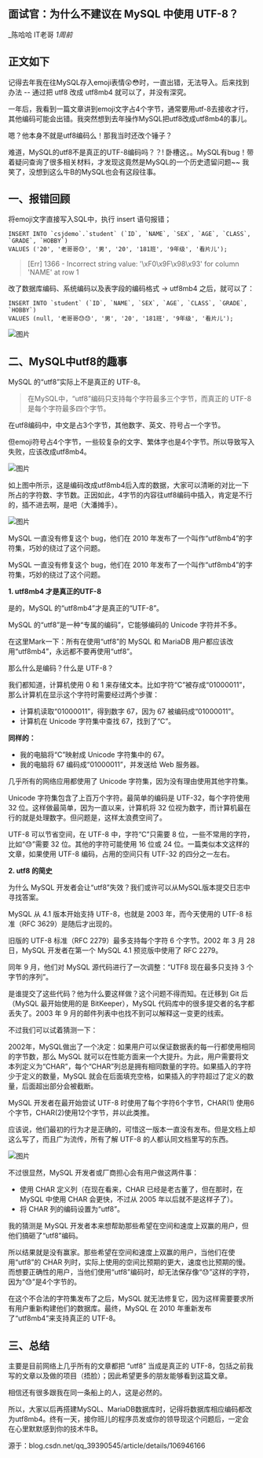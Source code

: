 ## 面试官：为什么不建议在 MySQL 中使用 UTF-8？

_陈哈哈 IT老哥 *1周前*

## 正文如下

记得去年我在往MySQL存入emoji表情😲😳时，一直出错，无法导入。后来找到办法 -- 通过把 utf8 改成 utf8mb4 就可以了，并没有深究。

一年后，我看到一篇文章讲到emoji文字占4个字节，通常要用utf-8去接收才行，其他编码可能会出错。我突然想到去年操作MySQL把utf8改成utf8mb4的事儿。

嗯？他本身不就是utf8编码么！那我当时还改个锤子？

难道，MySQL的utf8不是真正的UTF-8编码吗？？! 卧槽这。。MySQL有bug！带着疑问查询了很多相关材料，才发现这竟然是MySQL的一个历史遗留问题~~ 我笑了，没想到这么牛B的MySQL也会有这段往事。

## 一、报错回顾

将emoji文字直接写入SQL中，执行 insert 语句报错；

```
INSERT INTO `csjdemo`.`student` (`ID`, `NAME`, `SEX`, `AGE`, `CLASS`, `GRADE`, `HOBBY`)
VALUES ('20', '老哥哥😓', '男', '20', '181班', '9年级', '看片儿');
```

> [Err] 1366 - Incorrect string value: '\xF0\x9F\x98\x93' for column 'NAME' at row 1

改了数据库编码、系统编码以及表字段的编码格式 → utf8mb4 之后，就可以了：

```
INSERT INTO `student` (`ID`, `NAME`, `SEX`, `AGE`, `CLASS`, `GRADE`, `HOBBY`)
VALUES (null, '老哥哥😓😓', '男', '20', '181班', '9年级', '看片儿');
```

![图片](https://mmbiz.qpic.cn/mmbiz_png/k05w3WRD08H5bbgmVKTmu4R6whnR3R43GJ95kClakicVhbk2SfjWDlLnPZaZ6ia27SBHnP6SYF641kibAIfzGnryw/640?wx_fmt=png&tp=webp&wxfrom=5&wx_lazy=1&wx_co=1)

## 二、MySQL中utf8的趣事

MySQL 的“utf8”实际上不是真正的 UTF-8。

> 在MySQL中，“utf8”编码只支持每个字符最多三个字节，而真正的 UTF-8 是每个字符最多四个字节。

在utf8编码中，中文是占3个字节，其他数字、英文、符号占一个字节。

但emoji符号占4个字节，一些较复杂的文字、繁体字也是4个字节。所以导致写入失败，应该改成utf8mb4。

![图片](https://mmbiz.qpic.cn/mmbiz_png/k05w3WRD08H5bbgmVKTmu4R6whnR3R43DZawqfqcp5XiaucjmN5T1jbUTia2K1bHiaJuA35VKv7o2kfpDC9cGN9mQ/640?wx_fmt=png&tp=webp&wxfrom=5&wx_lazy=1&wx_co=1)

如上图中所示，这是编码改成utf8mb4后入库的数据，大家可以清晰的对比一下所占的字符数、字节数。正因如此，4字节的内容往utf8编码中插入，肯定是不行的，插不进去啊，是吧（大潘摊手）。

![图片](https://mmbiz.qpic.cn/mmbiz_gif/k05w3WRD08H5bbgmVKTmu4R6whnR3R43MUTC99BQIjPR8sTghmK0rwssTfCKylqFaPsTCpuXeEWZ2pjeZq3gYA/640?wx_fmt=gif&tp=webp&wxfrom=5&wx_lazy=1)

MySQL 一直没有修复这个 bug，他们在 2010 年发布了一个叫作“utf8mb4”的字符集，巧妙的绕过了这个问题。

MySQL 一直没有修复这个 bug，他们在 2010 年发布了一个叫作“utf8mb4”的字符集，巧妙的绕过了这个问题。

**1. utf8mb4 才是真正的UTF-8**

是的，MySQL 的“utf8mb4”才是真正的“UTF-8”。

MySQL 的“utf8”是一种“专属的编码”，它能够编码的 Unicode 字符并不多。

在这里Mark一下：所有在使用“utf8”的 MySQL 和 MariaDB 用户都应该改用“utf8mb4”，永远都不要再使用“utf8”。

那么什么是编码？什么是 UTF-8？

我们都知道，计算机使用 0 和 1 来存储文本。比如字符“C”被存成“01000011”，那么计算机在显示这个字符时需要经过两个步骤：

- 计算机读取“01000011”，得到数字 67，因为 67 被编码成“01000011”。
- 计算机在 Unicode 字符集中查找 67，找到了“C”。

**同样的：**

- 我的电脑将“C”映射成 Unicode 字符集中的 67。
- 我的电脑将 67 编码成“01000011”，并发送给 Web 服务器。

几乎所有的网络应用都使用了 Unicode 字符集，因为没有理由使用其他字符集。

Unicode 字符集包含了上百万个字符。最简单的编码是 UTF-32，每个字符使用 32 位。这样做最简单，因为一直以来，计算机将 32 位视为数字，而计算机最在行的就是处理数字。但问题是，这样太浪费空间了。

UTF-8 可以节省空间，在 UTF-8 中，字符“C”只需要 8 位，一些不常用的字符，比如“😓”需要 32 位。其他的字符可能使用 16 位或 24 位。一篇类似本文这样的文章，如果使用 UTF-8 编码，占用的空间只有 UTF-32 的四分之一左右。

**2. utf8 的简史**

为什么 MySQL 开发者会让“utf8”失效？我们或许可以从MySQL版本提交日志中寻找答案。

MySQL 从 4.1 版本开始支持 UTF-8，也就是 2003 年，而今天使用的 UTF-8 标准（RFC 3629）是随后才出现的。

旧版的 UTF-8 标准（RFC 2279）最多支持每个字符 6 个字节。2002 年 3 月 28 日，MySQL 开发者在第一个 MySQL 4.1 预览版中使用了 RFC 2279。

同年 9 月，他们对 MySQL 源代码进行了一次调整：“UTF8 现在最多只支持 3 个字节的序列”。

是谁提交了这些代码？他为什么要这样做？这个问题不得而知。在迁移到 Git 后（MySQL 最开始使用的是 BitKeeper），MySQL 代码库中的很多提交者的名字都丢失了。2003 年 9 月的邮件列表中也找不到可以解释这一变更的线索。

不过我们可以试着猜测一下：

2002年，MySQL做出了一个决定：如果用户可以保证数据表的每一行都使用相同的字节数，那么 MySQL 就可以在性能方面来一个大提升。为此，用户需要将文本列定义为“CHAR”，每个“CHAR”列总是拥有相同数量的字符。如果插入的字符少于定义的数量，MySQL 就会在后面填充空格，如果插入的字符超过了定义的数量，后面超出部分会被截断。

MySQL 开发者在最开始尝试 UTF-8 时使用了每个字符6个字节，CHAR(1) 使用6个字节，CHAR(2)使用12个字节，并以此类推。

应该说，他们最初的行为才是正确的，可惜这一版本一直没有发布。但是文档上却这么写了，而且广为流传，所有了解 UTF-8 的人都认同文档里写的东西。

![图片](https://mmbiz.qpic.cn/mmbiz_png/k05w3WRD08H5bbgmVKTmu4R6whnR3R43u8ryVZYv28YsrumsicwrmlQGibcoSs98NTscmiaGndicYLytzpkiaslqKbA/640?wx_fmt=png&tp=webp&wxfrom=5&wx_lazy=1&wx_co=1)

不过很显然，MySQL 开发者或厂商担心会有用户做这两件事：

- 使用 CHAR 定义列（在现在看来，CHAR 已经是老古董了，但在那时，在 MySQL 中使用 CHAR 会更快，不过从 2005 年以后就不是这样子了）。
- 将 CHAR 列的编码设置为“utf8”。

我的猜测是 MySQL 开发者本来想帮助那些希望在空间和速度上双赢的用户，但他们搞砸了“utf8”编码。

所以结果就是没有赢家。那些希望在空间和速度上双赢的用户，当他们在使用“utf8”的 CHAR 列时，实际上使用的空间比预期的更大，速度也比预期的慢。而想要正确性的用户，当他们使用“utf8”编码时，却无法保存像“😓”这样的字符，因为“😓”是4个字节的。

在这个不合法的字符集发布了之后，MySQL 就无法修复它，因为这样需要要求所有用户重新构建他们的数据库。最终，MySQL 在 2010 年重新发布了“utf8mb4”来支持真正的 UTF-8。

## 三、总结

主要是目前网络上几乎所有的文章都把 “utf8” 当成是真正的 UTF-8，包括之前我写的文章以及做的项目（捂脸）；因此希望更多的朋友能够看到这篇文章。

相信还有很多跟我在同一条船上的人，这是必然的。

所以，大家以后再搭建MySQL、MariaDB数据库时，记得将数据库相应编码都改为utf8mb4。终有一天，接你班儿的程序员发或你的领导现这个问题后，一定会在心里默默感到你的技术牛B。

源于：blog.csdn.net/qq_39390545/article/details/106946166







